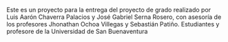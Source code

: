 Este es un proyecto para la entrega del proyecto de grado realizado por Luis Aarón Chaverra Palacios y José Gabriel Serna Rosero, con asesoría de los profesores Jhonathan Ochoa Villegas y Sebastián Patiño. 
Estudiantes y profesore de la Universidad de San Buenaventura
